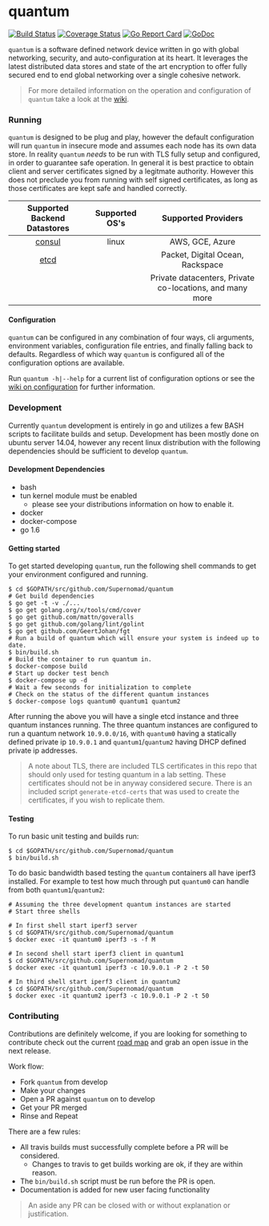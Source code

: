 # quantum
[![Build Status](https://travis-ci.org/Supernomad/quantum.svg?branch=develop)](https://travis-ci.org/Supernomad/quantum) [![Coverage Status](https://coveralls.io/repos/github/Supernomad/quantum/badge.svg?branch=develop)](https://coveralls.io/github/Supernomad/quantum?branch=develop) [![Go Report Card](https://goreportcard.com/badge/github.com/Supernomad/quantum)](https://goreportcard.com/report/github.com/Supernomad/quantum) [![GoDoc](https://godoc.org/github.com/Supernomad/quantum?status.png)](https://godoc.org/github.com/Supernomad/quantum)

`quantum` is a software defined network device written in go with global networking, security, and auto-configuration at its heart. It leverages the latest distributed data stores and state of the art encryption to offer fully secured end to end global networking over a single cohesive network.

> For more detailed information on the operation and configuration of `quantum` take a look at the [wiki](https://github.com/Supernomad/quantum/wiki).

### Running
`quantum` is designed to be plug and play, however the default configuration will run `quantum` in insecure mode and assumes each node has its own data store. In reality `quantum` _needs_ to be run with TLS fully setup and configured, in order to guarantee safe operation. In general it is best practice to obtain client and server certificates signed by a legitmate authority. However this does not preclude you from running with self signed certificates, as long as those certificates are kept safe and handled correctly.

| Supported Backend Datastores | Supported OS's | Supported Providers |
|:------------------:|:----:|:---------:|
|[consul](https://consul.io)  | linux | AWS, GCE, Azure |
|[etcd](https://github.com/coreos/etcd)  | | Packet, Digital Ocean, Rackspace |
| | | Private datacenters, Private co-locations, and many more |

#### Configuration
`quantum` can be configured in any combination of four ways, cli arguments, environment variables, configuration file entries, and finally falling back to defaults. Regardless of which way `quantum` is configured all of the configuration options are available.

Run `quantum -h|--help` for a current list of configuration options or see the [wiki on configuration](https://github.com/Supernomad/quantum/wiki/Configuration) for further information.

### Development
Currently `quantum` development is entirely in go and utilizes a few BASH scripts to facilitate builds and setup. Development has been mostly done on ubuntu server 14.04, however any recent linux distribution with the following dependencies should be sufficient to develop `quantum`.

#### Development Dependencies
- bash
- tun kernel module must be enabled
  - please see your distributions information on how to enable it.
- docker
- docker-compose
- go 1.6

#### Getting started
To get started developing `quantum`, run the following shell commands to get your environment configured and running.

``` shell
$ cd $GOPATH/src/github.com/Supernomad/quantum
# Get build dependencies
$ go get -t -v ./...
$ go get golang.org/x/tools/cmd/cover
$ go get github.com/mattn/goveralls
$ go get github.com/golang/lint/golint
$ go get github.com/GeertJohan/fgt
# Run a build of quantum which will ensure your system is indeed up to date.
$ bin/build.sh
# Build the container to run quantum in.
$ docker-compose build
# Start up docker test bench
$ docker-compose up -d
# Wait a few seconds for initialization to complete
# Check on the status of the different quantum instances
$ docker-compose logs quantum0 quantum1 quantum2
```
After running the above you will have a single etcd instance and three quantum instances running. The three quantum instances are configured to run a quantum network `10.9.0.0/16`, with `quantum0` having a statically defined private ip `10.9.0.1` and `quantum1`/`quantum2` having DHCP defined private ip addresses.

> A note about TLS, there are included TLS certificates in this repo that should only used for testing quantum in a lab setting. These certificates should not be in anyway considered secure. There is an included script `generate-etcd-certs` that was used to create the certificates, if you wish to replicate them.

#### Testing
To run basic unit testing and builds run:

``` shell
$ cd $GOPATH/src/github.com/Supernomad/quantum
$ bin/build.sh
```

To do basic bandwidth based testing the `quantum` containers all have iperf3 installed. For example to test how much through put `quantum0` can handle from both `quantum1`/`quantum2`:

``` shell
# Assuming the three development quantum instances are started
# Start three shells

# In first shell start iperf3 server
$ cd $GOPATH/src/github.com/Supernomad/quantum
$ docker exec -it quantum0 iperf3 -s -f M

# In second shell start iperf3 client in quantum1
$ cd $GOPATH/src/github.com/Supernomad/quantum
$ docker exec -it quantum1 iperf3 -c 10.9.0.1 -P 2 -t 50

# In third shell start iperf3 client in quantum2
$ cd $GOPATH/src/github.com/Supernomad/quantum
$ docker exec -it quantum2 iperf3 -c 10.9.0.1 -P 2 -t 50
```

### Contributing
Contributions are definitely welcome, if you are looking for something to contribute check out the current [road map](https://github.com/Supernomad/quantum/milestones) and grab an open issue in the next release.

Work flow:

- Fork `quantum` from develop
- Make your changes
- Open a PR against `quantum` on to develop
- Get your PR merged
- Rinse and Repeat

There are a few rules:

- All travis builds must successfully complete before a PR will be considered.
  - Changes to travis to get builds working are ok, if they are within reason.
- The `bin/build.sh` script must be run before the PR is open.
- Documentation is added for new user facing functionality

> An aside any PR can be closed with or without explanation or justification.
